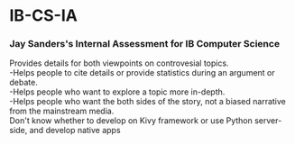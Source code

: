 # IB-CS-IA
### Jay Sanders's Internal Assessment for IB Computer Science
Provides details for both viewpoints on controvesial topics.  
-Helps people to cite details or provide statistics during an argument or debate.  
-Helps people who want to explore a topic more in-depth.  
-Helps people who want the both sides of the story, not a biased narrative from the mainstream media.  
Don't know whether to develop on Kivy framework or use Python server-side, and develop native apps
